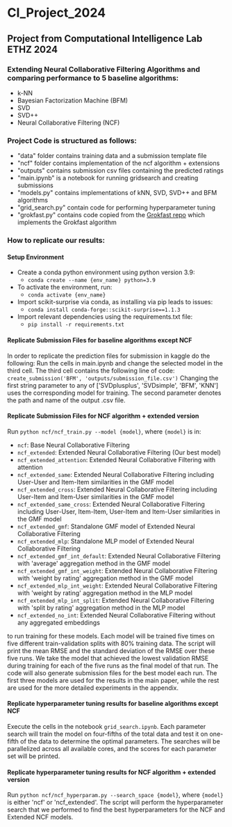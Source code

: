 # CI_Project_2024
## Project from Computational Intelligence Lab ETHZ 2024

### Extending Neural Collaborative Filtering Algorithms and comparing performance to 5 baseline algorithms:

- k-NN
- Bayesian Factorization Machine (BFM)
- SVD
- SVD++
- Neural Collaborative Filtering (NCF)


### Project Code is structured as follows:

- "data" folder contains training data and a submission template file
- "ncf" folder contains implementation of the ncf algorithm + extensions
- "outputs" contains submission csv files containing the predicted ratings
- "main.ipynb" is a notebook for running gridsearch and creating submissions
- "models.py" contains implementations of kNN, SVD, SVD++ and BFM algorithms
- "grid_search.py" contain code for performing hyperparameter tuning
- "grokfast.py" contains code copied from the [Grokfast repo](https://github.com/ironjr/grokfast) which implements the Grokfast algorithm

### How to replicate our results:

#### Setup Environment

- Create a conda python environment using python version 3.9:
  - `conda create --name {env_name} python=3.9`
- To activate the environment, run:
  - `conda activate {env_name}`
- Import scikit-surprise via conda, as installing via pip leads to issues:
  - `conda install conda-forge::scikit-surprise==1.1.3`
- Import relevant dependencies using the requirements.txt file:
  - `pip install -r requirements.txt`
 
#### Replicate Submission Files for baseline algorithms except NCF
In order to replicate the prediction files for submission in kaggle do the following:
Run the cells in main.ipynb and change the selected model in the third cell. The third cell contains the following line of code: 
`create_submission('BFM', 'outputs/submission_file.csv')`
Changing the first string parameter to any of ['SVDplusplus', 'SVDsimple', 'BFM', 'KNN'] uses the corresponding model for training. The second parameter denotes the path and name of the output .csv file.

#### Replicate Submission Files for NCF algorithm + extended version

Run `python ncf/ncf_train.py --model {model}`, where `{model}` is in:

- `ncf`: Base Neural Collaborative Filtering
- `ncf_extended`: Extended Neural Collaborative Filtering (Our best model)
- `ncf_extended_attention`: Extended Neural Collaborative Filtering with attention
- `ncf_extended_same`: Extended Neural Collaborative Filtering including User-User and Item-Item similarities in the GMF model
- `ncf_extended_cross`: Extended Neural Collaborative Filtering including User-Item and Item-User similarities in the GMF model
- `ncf_extended_same_cross`: Extended Neural Collaborative Filtering including User-User, Item-Item, User-Item and Item-User similarities in the GMF model
- `ncf_extended_gmf`: Standalone GMF model of Extended Neural Collaborative Filtering
- `ncf_extended_mlp`: Standalone MLP model of Extended Neural Collaborative Filtering
- `ncf_extended_gmf_int_default`: Extended Neural Collaborative Filtering with 'average' aggregation method in the GMF model
- `ncf_extended_gmf_int_weight`: Extended Neural Collaborative Filtering with 'weight by rating' aggregation method in the GMF model
- `ncf_extended_mlp_int_weight`: Extended Neural Collaborative Filtering with 'weight by rating' aggregation method in the MLP model
- `ncf_extended_mlp_int_split`: Extended Neural Collaborative Filtering with 'split by rating' aggregation method in the MLP model
- `ncf_extended_no_int`: Extended Neural Collaborative Filtering without any aggregated embeddings

to run training for these models. Each model will be trained five times on five different train-validation splits with 80% training data. The script will print the mean RMSE and the standard deviation of the RMSE over these five runs. We take the model that achieved the lowest validation RMSE during training for each of the five runs as the final model of that run. The code will also generate submission files for the best model each run. The first three models are used for the results in the main paper, while the rest are used for the more detailed experiments in the appendix.

#### Replicate hyperparameter tuning results for baseline algorithms except NCF

Execute the cells in the notebook `grid_search.ipynb`. Each parameter search will train the model on four-fifths of the total data and test it on one-fifth of the data to determine the optimal parameters. The searches will be parallelized across all available cores, and the scores for each parameter set will be printed.

#### Replicate hyperparameter tuning results for NCF algorithm + extended version

Run `python ncf/ncf_hyperparam.py --search_space {model}`, where `{model}` is either 'ncf' or 'ncf_extended'. The script will perform the hyperparameter search that we performed to find the best hyperparameters for the NCF and Extended NCF models.





